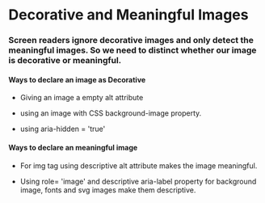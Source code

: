 # Decorative and Meaningful Images

### Screen readers ignore decorative images and only detect the meaningful images. So we need to distinct whether our image is decorative or meaningful.

#### Ways to declare an image as Decorative
- Giving an image a empty alt attribute 

- using an image with CSS background-image property.

- using aria-hidden = 'true' 

#### Ways to declare an meaningful image
- For img tag using descriptive alt attribute makes the image meaningful.

-  Using role= 'image' and descriptive aria-label property for background image, fonts and svg images make them descriptive.
